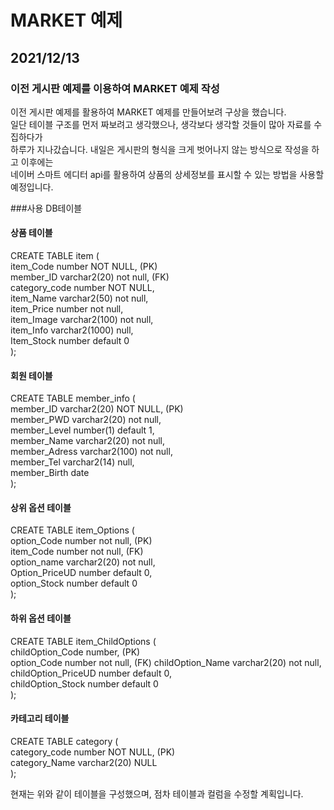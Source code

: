 # MARKET 예제
## 2021/12/13

### 이전 게시판 예제를 이용하여 MARKET 예제 작성
이전 게시판 예제를 활용하여 MARKET 예제를 만들어보려 구상을 했습니다.  
일단 테이블 구조를 먼저 짜보려고 생각했으나, 생각보다 생각할 것들이 많아 자료를 수집하다가  
하루가 지나갔습니다. 내일은 게시판의 형식을 크게 벗어나지 않는 방식으로 작성을 하고 이후에는  
네이버 스마트 에디터 api를 활용하여 상품의 상세정보를 표시할 수 있는 방법을 사용할 예정입니다.


###사용 DB테이블

#### 상품 테이블
CREATE TABLE item (  
item_Code	number	NOT NULL, (PK)   
member_ID	varchar2(20) not null, (FK)    
category_code	number	NOT NULL,  
item_Name	varchar2(50) not null,  
item_Price	number not null,  
item_Image	varchar2(100) not null,  
item_Info	varchar2(1000) null,  
Item_Stock	number default 0  
);

#### 회원 테이블
CREATE TABLE member_info (  
member_ID varchar2(20) NOT NULL, (PK)  
member_PWD varchar2(20) not null,  
member_Level number(1) default 1,  
member_Name	varchar2(20) not null,  
member_Adress varchar2(100) not null,  
member_Tel	varchar2(14) null,  
member_Birth date  
);

#### 상위 옵션 테이블
CREATE TABLE item_Options (  
option_Code	number not null, (PK)  
item_Code number not null, (FK)  
option_name	varchar2(20) not null,  
Option_PriceUD number default 0,  
option_Stock number default 0  
);

#### 하위 옵션 테이블
CREATE TABLE item_ChildOptions (  
childOption_Code	number, (PK)  
option_Code	number not null, (FK)
childOption_Name	varchar2(20) not null,  
childOption_PriceUD	number default 0,  
childOption_Stock	number default 0  
);

#### 카테고리 테이블
CREATE TABLE category (  
category_code	number	NOT NULL, (PK)  
category_Name	varchar2(20)	NULL  
);

현재는 위와 같이 테이블을 구성했으며, 점차 테이블과 컬럼을 수정할 계획입니다. 
